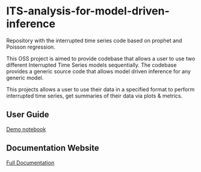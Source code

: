# ITS-analysis-for-model-driven-inference

Repository with the interrupted time series code based on prophet and Poisson regression.

This OSS project is aimed to provide codebase that allows a user to use two different Interrupted Time Series models sequentially. The codebase provides a generic source code that allows model driven inference for any generic model.

This projects allows a user to use their data in a specified format to perform interrupted time series, get summaries of their data via plots & metrics.

## User Guide

[Demo notebook](https://github.com/IBM/ITS-analysis-for-model-driven-inference/blob/main/demos/wrapper_ITS.ipynb)

## Documentation Website

[Full Documentation](https://ibm.github.io/ITS-analysis-for-model-driven-inference/index.html)

<!-- [Code Documentation](https://its-analysis-for-model-driven-inference.readthedocs.io/en/latest/index.html) Commenting this out until a fix is found. --!>

